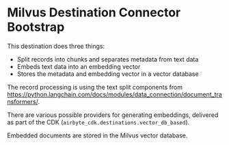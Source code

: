 # Milvus Destination Connector Bootstrap

This destination does three things:

- Split records into chunks and separates metadata from text data
- Embeds text data into an embedding vector
- Stores the metadata and embedding vector in a vector database

The record processing is using the text split components from
https://python.langchain.com/docs/modules/data_connection/document_transformers/.

There are various possible providers for generating embeddings, delivered as part of the CDK
(`airbyte_cdk.destinations.vector_db_based`).

Embedded documents are stored in the Milvus vector database.
